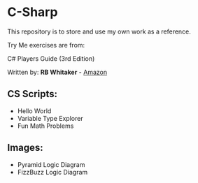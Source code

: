 # C-Sharp

This repository is to store and use my own work as a reference.

Try Me exercises are from:

C# Players Guide (3rd Edition)

Written by: **RB Whitaker** - [Amazon](https://www.amazon.com/C-Players-Guide-3rd/dp/0985580135)

## CS Scripts:

* Hello World
* Variable Type Explorer
* Fun Math Problems

## Images:

* Pyramid Logic Diagram
* FizzBuzz Logic Diagram